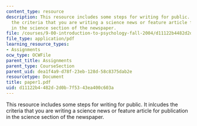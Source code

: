 ```yaml
---
content_type: resource
description: This resource includes some steps for writing for public. It inlcudes
  the criteria that you are writing a science news or feature article for publication
  in the science section of the newspaper.
file: /courses/9-00-introduction-to-psychology-fall-2004/d11122b4482d2d0b7f5343ea400c603a_paper1.pdf
file_type: application/pdf
learning_resource_types:
- Assignments
ocw_type: OCWFile
parent_title: Assignments
parent_type: CourseSection
parent_uid: dea1f4a9-d78f-23eb-128d-58c8375dab2e
resourcetype: Document
title: paper1.pdf
uid: d11122b4-482d-2d0b-7f53-43ea400c603a
---
```

This resource includes some steps for writing for public. It inlcudes the criteria that you are writing a science news or feature article for publication in the science section of the newspaper.

